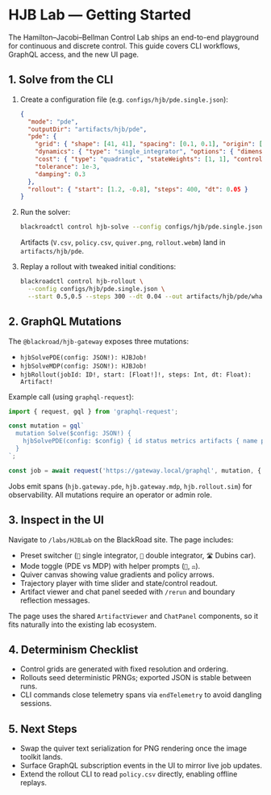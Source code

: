 # HJB Lab — Getting Started

The Hamilton–Jacobi–Bellman Control Lab ships an end-to-end playground for continuous and discrete
control. This guide covers CLI workflows, GraphQL access, and the new UI page.

## 1. Solve from the CLI

1. Create a configuration file (e.g. `configs/hjb/pde.single.json`):

   ```json
   {
     "mode": "pde",
     "outputDir": "artifacts/hjb/pde",
     "pde": {
       "grid": { "shape": [41, 41], "spacing": [0.1, 0.1], "origin": [-2, -2] },
       "dynamics": { "type": "single_integrator", "options": { "dimension": 2, "controlLimit": 2 } },
       "cost": { "type": "quadratic", "stateWeights": [1, 1], "controlWeights": [1, 1] },
       "tolerance": 1e-3,
       "damping": 0.3
     },
     "rollout": { "start": [1.2, -0.8], "steps": 400, "dt": 0.05 }
   }
   ```

2. Run the solver:

   ```bash
   blackroadctl control hjb-solve --config configs/hjb/pde.single.json
   ```

   Artifacts (`V.csv`, `policy.csv`, `quiver.png`, `rollout.webm`) land in `artifacts/hjb/pde`.

3. Replay a rollout with tweaked initial conditions:

   ```bash
   blackroadctl control hjb-rollout \
     --config configs/hjb/pde.single.json \
     --start 0.5,0.5 --steps 300 --dt 0.04 --out artifacts/hjb/pde/what-if
   ```

## 2. GraphQL Mutations

The `@blackroad/hjb-gateway` exposes three mutations:

- `hjbSolvePDE(config: JSON!): HJBJob!`
- `hjbSolveMDP(config: JSON!): HJBJob!`
- `hjbRollout(jobId: ID!, start: [Float!]!, steps: Int, dt: Float): Artifact!`

Example call (using `graphql-request`):

```ts
import { request, gql } from 'graphql-request';

const mutation = gql`
  mutation Solve($config: JSON!) {
    hjbSolvePDE(config: $config) { id status metrics artifacts { name path } }
  }
`;

const job = await request('https://gateway.local/graphql', mutation, { config });
```

Jobs emit spans (`hjb.gateway.pde`, `hjb.gateway.mdp`, `hjb.rollout.sim`) for observability. All
mutations require an operator or admin role.

## 3. Inspect in the UI

Navigate to `/labs/HJBLab` on the BlackRoad site. The page includes:

- Preset switcher (`🧭` single integrator, `🧱` double integrator, `🛣️` Dubins car).
- Mode toggle (PDE vs MDP) with helper prompts (`🧪`, `⚖️`).
- Quiver canvas showing value gradients and policy arrows.
- Trajectory player with time slider and state/control readout.
- Artifact viewer and chat panel seeded with `/rerun` and boundary reflection messages.

The page uses the shared `ArtifactViewer` and `ChatPanel` components, so it fits naturally into the
existing lab ecosystem.

## 4. Determinism Checklist

- Control grids are generated with fixed resolution and ordering.
- Rollouts seed deterministic PRNGs; exported JSON is stable between runs.
- CLI commands close telemetry spans via `endTelemetry` to avoid dangling sessions.

## 5. Next Steps

- Swap the quiver text serialization for PNG rendering once the image toolkit lands.
- Surface GraphQL subscription events in the UI to mirror live job updates.
- Extend the rollout CLI to read `policy.csv` directly, enabling offline replays.
